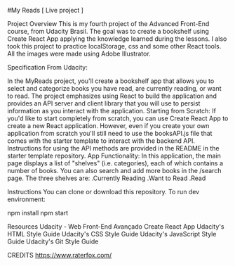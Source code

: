#My Reads
[ Live project ]

Project Overview
This is my fourth project of the Advanced Front-End course, 
from Udacity Brasil. 
The goal was to create a bookshelf using Create React App applying 
the knowledge learned during the lessons. I also took this project 
to practice localStorage, 
css and some other React tools. 
All the images were made using Adobe Illustrator.

Specification
From Udacity:

In the MyReads project, you'll create a bookshelf app that allows you to select and categorize books you have read, are currently reading, or want to read. The project emphasizes using React to build the application and provides an API server and client library that you will use to persist information as you interact with the application.
Starting from Scratch:
If you'd like to start completely from scratch, you can use Create React App to create a new React application. However, even if you create your own application from scratch you'll still need to use the booksAPI.js file that comes with the starter template to interact with the backend API. Instructions for using the API methods are provided in the README in the starter template repository.
App Functionality:
In this application, the main page displays a list of "shelves" (i.e. categories), each of which contains a number of books. You can also search and add more books in the /search page. The three shelves are:
.Currently Reading
.Want to Read
.Read

Instructions
You can clone or download this repository. To run dev environment:

npm install
npm start

Resources
Udacity - Web Front-End Avançado
Create React App
Udacity's HTML Style Guide
Udacity's CSS Style Guide
Udacity's JavaScript Style Guide
Udacity's Git Style Guide

CREDITS
https://www.raterfox.com/